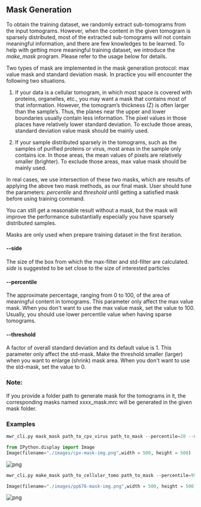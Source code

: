 
## Mask Generation
To obtain the training dataset, we randomly extract sub-tomograms from the input tomograms. However, when the content in the given tomogram is sparsely distributed, most of the extracted sub-tomograms will not contain meaningful information, and there are few knowledges to be learned. To help with getting more meaningful training dataset, we introduce the *make_mask* program. Please refer to the usage below for details.  

Two types of mask are implemented in the mask generation protocol: max value mask and standard deviation mask. In practice you will encounter the following two situations.

1. If your data is a cellular tomogram, in which most space is covered with proteins, organelles, etc., you may want a mask that contains most of that information. However, the tomogram’s thickness (Z) is often larger than the sample’s. Thus, the planes near the upper and lower boundaries usually contain less information. The pixel values in those places have relatively lower standard deviation. To exclude those areas, standard deviation value mask should be mainly used.

2. If your sample distributed sparsely in the tomograms, such as the samples of purified proteins or virus, most areas in the sample only contains ice. In those areas, the mean values of pixels are relatively smaller (brighter). To exclude those areas, max value mask should be mainly used.

In real cases, we use intersection of these two masks, which are results of applying the above two mask methods, as our final mask. User should tune the parameters: *percentile* and *threshold* until getting a satisfied mask before using training command.

You can still get a reasonable result without a mask, but the mask will improve the performance substantially especially you have sparsely distributed samples.

Masks are only used when prepare training dataset in the first iteration.


#### --side
The size of the box from which the max-filter and std-filter are calculated. *side* is suggested to be set close to the size of interested particles
#### --percentile 
The approximate percentage, ranging from 0 to 100, of the area of meaningful content in tomograms. This parameter only affect the max value mask. When you don't want to use the max value mask, set the value to 100. Usually, you should use lower percentile value when having sparse tomograms.
#### --threshold
A factor of overall standard deviation and its default value is 1. This parameter only affect the std-mask. Make the threshold smaller (larger) when you want to enlarge (shrink) mask area. When you don't want to use the std-mask, set the value to 0.

### Note:
If you provide a folder path to generate mask for the tomograms in it, the corresponding masks named xxxx_mask.mrc will be generated in the given mask folder.

### Examples 


```python
mwr_cli.py mask_mask path_to_cpv_virus path_to_mask --percentile=20 --side=8
```


```python
from IPython.display import Image
Image(filename="./images/cpv-mask-img.png",width = 500, height = 500)
```




![png](output_4_0.png)




```python
mwr_cli.py make_mask path_to_cellular_tomo path_to_mask --percentile=99 --side=10
```


```python
Image(filename="./images/pp676-mask-img.png",width = 500, height = 500)
```




![png](output_6_0.png)


